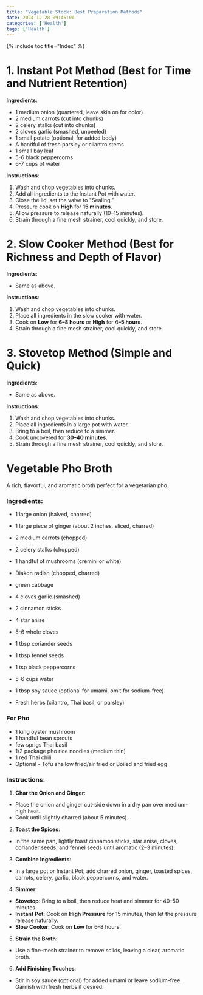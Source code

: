 ```yaml
---
title: "Vegetable Stock: Best Preparation Methods"
date: 2024-12-28 09:45:00
categories: ['Health']
tags: ['Health']
---
```

{% include toc title="Index" %}

# 1. Instant Pot Method (Best for Time and Nutrient Retention)
**Ingredients**:
- 1 medium onion (quartered, leave skin on for color)
- 2 medium carrots (cut into chunks)
- 2 celery stalks (cut into chunks)
- 2 cloves garlic (smashed, unpeeled)
- 1 small potato (optional, for added body)
- A handful of fresh parsley or cilantro stems
- 1 small bay leaf
- 5-6 black peppercorns
- 6-7 cups of water

**Instructions**:
1. Wash and chop vegetables into chunks.
2. Add all ingredients to the Instant Pot with water.
3. Close the lid, set the valve to "Sealing."
4. Pressure cook on **High** for **15 minutes**.
5. Allow pressure to release naturally (10–15 minutes).
6. Strain through a fine mesh strainer, cool quickly, and store.

# 2. Slow Cooker Method (Best for Richness and Depth of Flavor)
**Ingredients**:
- Same as above.

**Instructions**:
1. Wash and chop vegetables into chunks.
2. Place all ingredients in the slow cooker with water.
3. Cook on **Low** for **6–8 hours** or **High** for **4–5 hours**.
4. Strain through a fine mesh strainer, cool quickly, and store.

# 3. Stovetop Method (Simple and Quick)
**Ingredients**:
- Same as above.

**Instructions**:
1. Wash and chop vegetables into chunks.
2. Place all ingredients in a large pot with water.
3. Bring to a boil, then reduce to a simmer.
4. Cook uncovered for **30–40 minutes**.
5. Strain through a fine mesh strainer, cool quickly, and store.


# **Vegetable Pho Broth**
A rich, flavorful, and aromatic broth perfect for a vegetarian pho.

### **Ingredients**:
- 1 large onion (halved, charred)
- 1 large piece of ginger (about 2 inches, sliced, charred)
- 2 medium carrots (chopped)
- 2 celery stalks (chopped)
- 1 handful of mushrooms (cremini or white)
- Diakon radish (chopped, charred)
- green cabbage

- 4 cloves garlic (smashed)
- 2 cinnamon sticks
- 4 star anise
- 5-6 whole cloves
- 1 tbsp coriander seeds
- 1 tbsp fennel seeds
- 1 tsp black peppercorns

- 5-6 cups water
- 1 tbsp soy sauce (optional for umami, omit for sodium-free)
- Fresh herbs (cilantro, Thai basil, or parsley)

### For Pho
- 1 king oyster mushroom
- 1 handful bean sprouts
- few sprigs Thai basil
- 1/2 package pho rice noodles (medium thin)
- 1 red Thai chili
- Optional - Tofu shallow fried/air fried or Boiled and fried egg

### **Instructions**:
1. **Char the Onion and Ginger**:
- Place the onion and ginger cut-side down in a dry pan over medium-high heat. 
- Cook until slightly charred (about 5 minutes).

2. **Toast the Spices**:
- In the same pan, lightly toast cinnamon sticks, star anise, cloves, coriander seeds, and fennel seeds until aromatic (2–3 minutes).

3. **Combine Ingredients**:
- In a large pot or Instant Pot, add charred onion, ginger, toasted spices, carrots, celery, garlic, black peppercorns, and water.

4. **Simmer**:
- **Stovetop**: Bring to a boil, then reduce heat and simmer for 40–50 minutes.
- **Instant Pot**: Cook on **High Pressure** for 15 minutes, then let the pressure release naturally.
- **Slow Cooker**: Cook on **Low** for 6–8 hours.

5. **Strain the Broth**:
- Use a fine-mesh strainer to remove solids, leaving a clear, aromatic broth.

6. **Add Finishing Touches**:
- Stir in soy sauce (optional) for added umami or leave sodium-free. Garnish with fresh herbs if desired.